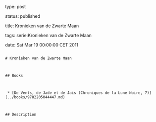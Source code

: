 type: post
status: published
title: Kronieken van de Zwarte Maan
tags: serie:Kronieken van de Zwarte Maan
date: Sat Mar 19 00:00:00 CET 2011
~~~~~~
# Kronieken van de Zwarte Maan

## Books

 * [De Vents, de Jade et de Jais (Chroniques de la Lune Noire, 7)](../books/9782205044447.md)

## Description
